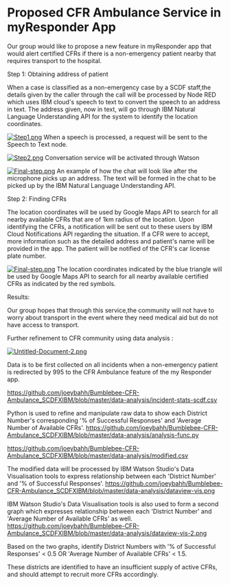 # Proposed CFR Ambulance Service in myResponder App
Our group would like to propose a new feature in myResponder app that would alert certified CFRs if there is a non-emergency patient nearby that requires transport to the hospital. 

Step 1: Obtaining address of patient

When a case is classified as a non-emergency case by a SCDF staff,the details given by the caller through the call will be processed by Node RED which uses IBM cloud's speech to text to convert the speech to an address in text. The address given, now in text, will go through IBM Natural Language Understanding API for the system to identify the location coordinates. 

[![Step1.png](https://i.postimg.cc/KKMVJvzb/Step1.png)](https://postimg.cc/KKMVJvzb)
When a speech is processed, a request will be sent to the Speech to Text node.

[![Step2.png](https://i.postimg.cc/WFmycWgf/Step2.png)](https://postimg.cc/WFmycWgf)
Conversation service will be activated through Watson 

[![Final-step.png](https://i.postimg.cc/4YMq6hXw/Final-step.png)](https://postimg.cc/4YMq6hXw)
An example of how the chat will look like after the microphone picks up an address. The text will be formed in the chat to be picked up by the IBM Natural Language Understanding API.


Step 2: Finding CFRs

The location coordinates will be used by Google Maps API to search for all nearby available CFRs that are of 1km radius of the location. Upon identifying the CFRs, a notification will be sent out to these users by IBM Cloud Notifications API regarding the situation. If a CFR were to accept, more information such as the detailed address and patient's name will be provided in the app. The patient will be notified of the CFR's car license plate number.

[![Final-step.png](https://i.postimg.cc/FfNWgb2y/Available-CFRs.png)](=https://postimg.cc/FfNWgb2y)
The location coordinates indicated by the blue triangle will be used by Google Maps API to search for all nearby available certified CFRs as indicated by the red symbols.

Results: 

Our group hopes that through this service,the community will not have to worry about transport in the event where they need medical aid but do not have access to transport.

Further refinement to CFR community using data analysis :

[![Untitled-Document-2.png](https://i.postimg.cc/Sxs6s6gD/Untitled-Document-2.png)](https://postimg.cc/bs7DVtct)

Data is to be first collected on all incidents when a non-emergency patient is redirected by 995 to the CFR Ambulance feature of the my Responder app.

https://github.com/joeybahh/Bumblebee-CFR-Ambulance_SCDFXIBM/blob/master/data-analysis/incident-stats-scdf.csv


Python is used to refine and manipulate raw data to show each District Number's corresponding '% of Successful Responses' and 'Average Number of Available CFRs'. 
https://github.com/joeybahh/Bumblebee-CFR-Ambulance_SCDFXIBM/blob/master/data-analysis/analysis-func.py

https://github.com/joeybahh/Bumblebee-CFR-Ambulance_SCDFXIBM/blob/master/data-analysis/modified.csv

The modified data will be processed by IBM Watson Studio's Data Visualisation tools to express relationship between each 'District Number' and '% of Successful Responses'.
https://github.com/joeybahh/Bumblebee-CFR-Ambulance_SCDFXIBM/blob/master/data-analysis/dataview-vis.png

IBM Watson Studio's Data Visualisation tools is also used to form a second graph which expresses relationship between each 'District Number' and 'Average Number of Available CFRs' as well.
https://github.com/joeybahh/Bumblebee-CFR-Ambulance_SCDFXIBM/blob/master/data-analysis/dataview-vis-2.png

Based on the two graphs, identify District Numbers with '% of Successful Responses' < 0.5 OR 'Average Number of Available CFRs' < 1.5. 

These districts are identified to have an insufficient supply of active CFRs, and should attempt to recruit more CFRs accordingly.




